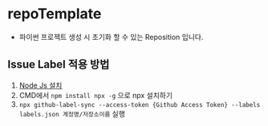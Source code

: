 # repoTemplate
- 파이썬 프로젝트 생성 시 초기화 할 수 있는 Reposition 입니다.

## Issue Label 적용 방법
1. [Node Js 설치](https://nodejs.org/en/)
2. CMD에서 `npm install npx -g` 으로 npx 설치하기
3. `npx github-label-sync --access-token {Github Access Token} --labels labels.json 계정명/저장소이름` 실행
